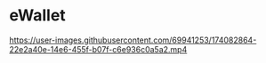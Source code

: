 # eWallet


https://user-images.githubusercontent.com/69941253/174082864-22e2a40e-14e6-455f-b07f-c6e936c0a5a2.mp4

